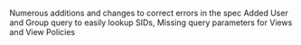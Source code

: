 Numerous additions and changes to correct errors in the spec
Added User and Group query to easily lookup SIDs, Missing query parameters for Views and View Policies
